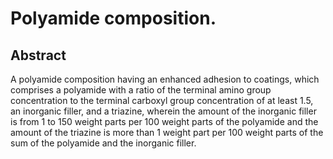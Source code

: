 # Polyamide composition.

## Abstract
A polyamide composition having an enhanced adhesion to coatings, which comprises a polyamide with a ratio of the terminal amino group concentration to the terminal carboxyl group concentration of at least 1.5, an inorganic filler, and a triazine, wherein the amount of the inorganic filler is from 1 to 150 weight parts per 100 weight parts of the polyamide and the amount of the triazine is more than 1 weight part per 100 weight parts of the sum of the polyamide and the inorganic filler.